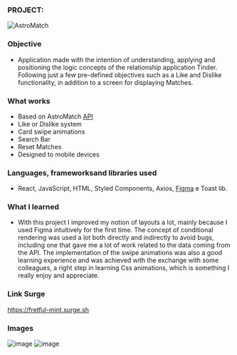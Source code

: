 ### PROJECT:  
![AstroMatch](https://user-images.githubusercontent.com/103120880/178030531-bbc45989-c0b3-4c49-9d20-cb11226bc9cb.svg)

### Objective

- Application made with the intention of understanding, applying and positioning the logic concepts of the relationship application Tinder. Following just a few pre-defined objectives such as a Like and Dislike functionality, in addition to a screen for displaying Matches.


### What works
- Based on AstroMatch [API](https://documenter.getpostman.com/view/7549981/SW12yx56?version=latest)
- Like or Dislike system
- Card swipe animations
- Search Bar
- Reset Matches
- Designed to mobile devices

### Languages, frameworks ​​and libraries used

- React, JavaScript, HTML, Styled Components, Axios, [Figma](https://www.figma.com/file/DVxS3ujfqRVWOFpygAIzZC/AstroMatch-(Copy)?node-id=0%3A1) e Toast lib.

### What I learned

- With this project I improved my notion of layouts a lot, mainly because I used Figma intuitively for the first time. The concept of conditional rendering was used a lot both directly and indirectly to avoid bugs, including one that gave me a lot of work related to the data coming from the API. The implementation of the swipe animations was also a good learning experience and was achieved with the exchange with some colleagues, a right step in learning Css animations, which is something I really enjoy and appreciate. 

### Link Surge 

https://fretful-mint.surge.sh

### Images

![image](https://user-images.githubusercontent.com/103120880/178035053-e8771cc7-a6e1-4f4c-8db1-1780b67f4bd1.png)
![image](https://user-images.githubusercontent.com/103120880/178036097-25d40b0c-e6f8-42ed-ae2e-5691045e03ee.png)
